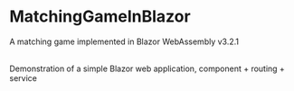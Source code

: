 # MatchingGameInBlazor 

A matching game implemented in Blazor WebAssembly v3.2.1

<br />
Demonstration of a simple Blazor web application, component + routing + service
